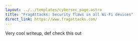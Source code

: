 ```yaml
---
layout: ../../templates/cybersec_page.astro
title: "FragAttacks: Security flaws in all Wi-Fi devices"
direct_link: https://www.fragattacks.com/
---
```


Very cool writeup, def check this out
